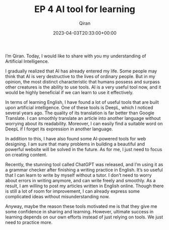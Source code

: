 ﻿---
title: EP 4 AI tool for learning
author: Qiran
type: post
date: 2023-04-03T20:33:00+00:00
aliases: ["/ep-4-ai-tool-for-learning/"]
xyz_twap:
  - 1
tags:
  - Podcast
  - Technology

---
I&#8217;m Qiran. Today, I would like to share with you my understanding of Artificial Intelligence.

I gradually realized that AI has already entered my life. Some people may think that AI is very destructive to the lives of ordinary people. But in my opinion, the most distinct characteristic that humans possess and surpass other creatures is the ability to use tools. AI is a very useful tool now, and it would be highly beneficial if we can learn to use it effectively.

In terms of learning English, I have found a lot of useful tools that are built upon artificial intelligence. One of these tools is DeepL, which I noticed several years ago. The quality of its translation is far better than Google Translate. I can smoothly translate an article into another language without worrying about its readability. Moreover, I can easily find a suitable word on DeepL if I forget its expression in another language.

In addition to this, I have also found some AI-powered tools for web designing. I am sure that many problems in building a beautiful and powerful website will be solved in the future. As for me, I just need to focus on creating content.

Recently, the stunning tool called ChatGPT was released, and I&#8217;m using it as a grammar checker after finishing a writing practice in English. It&#8217;s so useful that I can learn to write by myself without a tutor. I don&#8217;t need to worry about errors in writing anymore, and can write freely and smoothly. As a result, I am willing to post my articles written in English online. Though there is still a lot of room for improvement, I can already express some complicated ideas without misunderstanding now.

Anyway, maybe the reason these tools motivated me is that they give me some confidence in sharing and learning. However, ultimate success in learning depends on our own efforts instead of just relying on tools. We just need to practice more.
